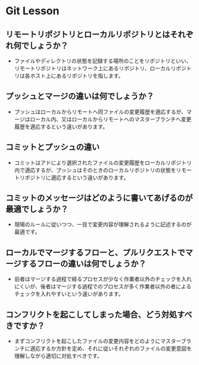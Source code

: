 # Git Lesson

## リモートリポジトリとローカルリポジトリとはそれぞれ何でしょうか？
- ファイルやディレクトリの状態を記録する場所のことをリポジトリといい、リモートリポジトリはネットワーク上にあるリポジトリ、ローカルリポジトリは各ホスト上にあるリポジトリを指します。


## プッシュとマージの違いは何でしょうか？
- プッシュはローカルからリモートへ同ファイルの変更履歴を適応するが、マージはローカル内、又はローカルからリモートへのマスターブランチへ変更履歴を適応するという違いがあります。


## コミットとプッシュの違い
- コミットはアドにより選択されたファイルの変更履歴をローカルリポジトリ内で適応するが、プッシュはそのときのローカルリポジトリの状態をリモートリポジトリに適応するという違いがあります。


## コミットのメッセージはどのように書いてあげるのが最適でしょうか？
- 現場のルールに従いつつ、一目で変更内容が理解されるように記述するのが最適です。


## ローカルでマージするフローと、プルリクエストでマージするフローの違いは何でしょうか？
- 前者はマージする過程で経るプロセスが少なく作業者以外のチェックを入れにくいが、後者はマージする過程でのプロセスが多く作業者以外の者によるチェックを入れやすいという違いがあります。


## コンフリクトを起こしてしまった場合、どう対処すべきですか？
- まずコンフリクトを起こしたファイルの変更内容をどのようにマスターブランチに適応するか方針を定め、それに従いそれぞれのファイルの変更意図を理解しながら適切に対処すべきです。
